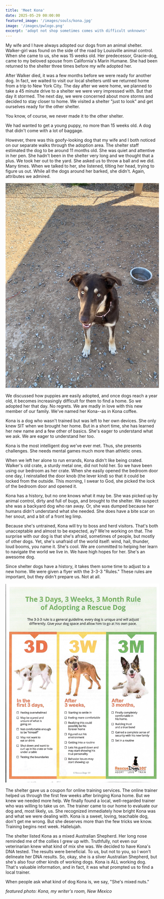 ```yaml
---
title: 'Meet Kona'
date: 2025-05-29 00:00:00
featured_image: '/images/souls/kona.jpg'
image: '/images/pwlogo.png'
excerpt: 'adopt not shop sometimes comes with difficult unknowns'
---
```

My wife and I have always adopted our dogs from an animal shelter. Walker-girl was found on the side of the road by Louisville animal control. When she came to us, she was 15 weeks old. Her predecessor, Gracie-dog, came to my beloved spouse from California's Marin Humane. She had been returned to the shelter three times before my wife adopted her.

After Walker died, it was a few months before we were ready for another dog. In fact, we waited to visit our local shelters until we returned home from a trip to New York City. The day after we were home, we planned to take a 45 minute drive to a shelter we were very impressed with. But that day it stormed. The next day, we were concerned about more storms and decided to stay closer to home. We visited a shelter "just to look" and get ourselves ready for the other shelter.

You know, of course, we never made it to the other shelter. 

We had wanted to get a young puppy, no more than 15 weeks old. A dog that didn't come with a lot of baggage.

However, there was this goofy-looking dog that my wife and I both noticed on our separate walks through the adoption area. The shelter staff estimated the dog to be around 11 months old. She was quiet and attentive in her pen.  She hadn't been in the shelter very long and we thought that a plus. We took her out to the yard. She asked us to throw a ball and we did. Many times. When we talked to her, she listened, tilting her head, trying to figure us out. While all the dogs around her barked, she didn't. Again, attributes we admired.

![Alt text](/images/souls/konashelter.jpg "goofy looking dog at the animal shelter")

We discussed how puppies are easily adopted, and once dogs reach a year old, it becomes increasingly difficult for them to find a home. So we adopted her that day. No regrets. We are madly in love with this new member of our family. We've named her Kona--as in Kona coffee.

Kona is a dog who wasn't trained but was left to her own devices. She only knew SIT when we brought her home. But in a short time, she has learned her new name and a few other of basics. She's eager to understand what we ask. We are eager to understand her too.

Kona is the most intelligent dog we've ever met. Thus, she presents challenges. She needs mental games much more than athletic ones.

When we left her alone to run errands, Kona didn't like being crated. Walker's old crate, a sturdy metal one, did not hold her. So we have been using our bedroom as her crate. When she easily opened the bedroom door one day, I reinstalled the door knob (the lever kind) so that it could be locked from the outside. This morning, I swear to God, she picked the lock of the bedroom door and opened it. 

Kona has a history, but no one knows what it may be. She was picked up by animal control, dirty and full of bugs, and brought to the shelter. We suspect she was a backyard dog who ran away. Or, she was dumped because her humans didn't understand what she needed. She does have a bite scar on her snout, and a bit of a front leg limp. 

Because she's untrained, Kona will try to boss and herd visitors. That's both unacceptable and almost to be expected, ay? We're working on that. The surprise with our dog is that she's afraid, sometimes of people, but mostly of other dogs. Yet, she's unafraid of the world itself: wind, hail, thunder, loud booms, you name it. She's cool. We are committed to helping her learn to navigate the world we live in. We have high hopes for her. She's an awesome dog.

Since shelter dogs have a history, it takes them some time to adjust to a new home. We were given a flyer with the 3-3-3 "Rules." These rules are important, but they didn't prepare us. Not at all.

![Alt text](/images/misc/333.jpg "3 Days 3 Weeks 3 Months Rules")

The shelter gave us a coupon for online training services. The online trainer helped us through the first few weeks after bringing Kona home. But we knew we needed more help. We finally found a local, well-regarded trainer who was willing to take us on. The trainer came to our home to evaluate our dog and, most likely, us. She recognized immediately how bright Kona was and what we were dealing with. Kona is a sweet, loving, teachable dog, don't get me wrong. But she deserves more than the few tricks we know. Training begins next week. Hallelujah.

The shelter listed Kona as a mixed Australian Shepherd. Her long nose reminded me of the collies I grew up with. Truthfully, not even our veterinarian knew what kind of mix she was. We decided to have Kona's DNA tested. The results were beneficial. To us, but not to you, so I won't delineate her DNA results. So, okay, she is a sliver Australian Shepherd, but she's also four other kinds of working dogs. Kona is ALL working dog. That's valuable information, and in fact, it was what prompted us to find a local trainer. 

When people ask what kind of dog Kona is, we say, "She's mixed nuts."


*featured photo: Kona, my writer's room, New Mexico*